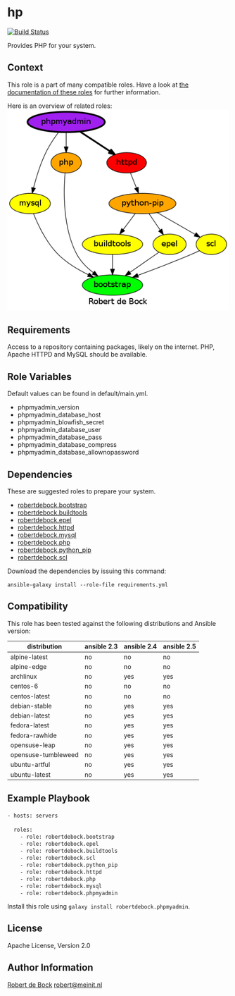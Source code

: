 hp
=========

[![Build Status](https://travis-ci.org/robertdebock/ansible-role-php.svg?branch=master)](https://travis-ci.org/robertdebock/ansible-role-php)

Provides PHP for your system.

Context
--------
This role is a part of many compatible roles. Have a look at [the documentation of these roles](https://robertdebock.nl/) for further information.

Here is an overview of related roles:
![dependencies](https://raw.githubusercontent.com/robertdebock/drawings/artifacts/phpmyadmin.png "Dependency")

Requirements
------------

Access to a repository containing packages, likely on the internet. PHP, Apache HTTPD and MySQL should be available.

Role Variables
--------------

Default values can be found in default/main.yml.

- phpmyadmin_version
- phpmyadmin_database_host
- phpmyadmin_blowfish_secret
- phpmyadmin_database_user
- phpmyadmin_database_pass
- phpmyadmin_database_compress
- phpmyadmin_database_allownopassword

Dependencies
------------

These are suggested roles to prepare your system.

- [robertdebock.bootstrap](https://galaxy.ansible.com/robertdebock/bootstrap/)
- [robertdebock.buildtools](https://galaxy.ansible.com/robertdebock/buildtools/)
- [robertdebock.epel](https://galaxy.ansible.com/robertdebock/epel/)
- [robertdebock.httpd](https://galaxy.ansible.com/robertdebock/httpd/)
- [robertdebock.mysql](https://galaxy.ansible.com/robertdebock/mysql/)
- [robertdebock.php](https://galaxy.ansible.com/robertdebock/php/)
- [robertdebock.python_pip](https://galaxy.ansible.com/robertdebock/python_pip/)
- [robertdebock.scl](https://galaxy.ansible.com/robertdebock/scl/)

Download the dependencies by issuing this command:
```
ansible-galaxy install --role-file requirements.yml
```

Compatibility
-------------

This role has been tested against the following distributions and Ansible version:

|distribution|ansible 2.3|ansible 2.4|ansible 2.5|
|------------|-----------|-----------|-----------|
|alpine-latest|no|no|no|
|alpine-edge|no|no|no|
|archlinux|no|yes|yes|
|centos-6|no|no|no|
|centos-latest|no|no|no|
|debian-stable|no|yes|yes|
|debian-latest|no|yes|yes|
|fedora-latest|no|yes|yes|
|fedora-rawhide|no|yes|yes|
|opensuse-leap|no|yes|yes|
|opensuse-tumbleweed|no|yes|yes|
|ubuntu-artful|no|yes|yes|
|ubuntu-latest|no|yes|yes|

Example Playbook
----------------

```
- hosts: servers

  roles:
    - role: robertdebock.bootstrap
    - role: robertdebock.epel
    - role: robertdebock.buildtools
    - role: robertdebock.scl
    - role: robertdebock.python_pip
    - role: robertdebock.httpd
    - role: robertdebock.php
    - role: robertdebock.mysql
    - role: robertdebock.phpmyadmin
```

Install this role using `galaxy install robertdebock.phpmyadmin`.

License
-------

Apache License, Version 2.0

Author Information
------------------

[Robert de Bock](https://robertdebock.nl/) <robert@meinit.nl>
